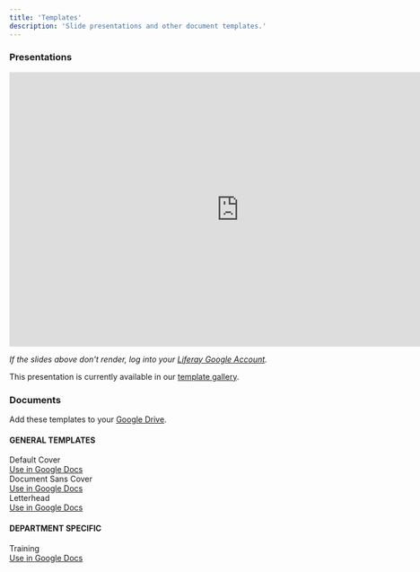 ```yaml
---
title: 'Templates'
description: 'Slide presentations and other document templates.'
---
```


### Presentations

<div class="slides-embed">
    <iframe src="https://docs.google.com/a/liferay.com/presentation/d/e/2PACX-1vR0sUMw4tjfkGALrRAKOpGMIYHrryjr4ceHPRv5oepbXOi9vkw2WYEn5elhASiXbxI9ltfBSrG0Jjp9/embed?start=false&amp;loop=false&amp;delayms=3000"
        frameborder="0" width="818" height="489" allowfullscreen={true} mozallowfullscreen={true} webkitallowfullscreen={true}></iframe>
</div>

_If the slides above don't render, log into your [Liferay Google Account](https://docs.google.com/presentation/u/0/?ftv=1&tgif=d)._

This presentation is currently available in our [template gallery](https://docs.google.com/presentation/u/0/?ftv=1&tgif=d).

### Documents

Add these templates to your [Google Drive](https://drive.google.com/open?id=0B1SRJOp79V4lcGRTTG9NNHpGRUk).

#### GENERAL TEMPLATES

<div class="row">
    <div class="col-md-4">
        <div class="card-type-asset color-card">
            <div class="card">
                <div class="aspect-ratio letter card-item-first" style="background: url('/images/templates/thumbnails/doc-default.png') center/cover;"></div>
                <div class="card-body">
                    <div class="card-row">
                        <div class="autofit-col autofit-col-expand">
                            <div class="card-title text-truncate" title="Color Name">Default Cover</div>
                            <a target="_blank" href="https://docs.google.com/document/d/1Rcflt9N1VJQ0Dkvnwu-aQW977pehmbpCGlyUsOw9x20/edit?usp=sharing"
                             style="margin: 1rem 0 1.5rem;">Use in Google Docs</a>
                            <div class="card-detail"></div>
                        </div>
                    </div>
                </div>
            </div>
        </div>
    </div>
    <div class="col-md-4">
        <div class="card-type-asset color-card">
            <div class="card">
                <div class="aspect-ratio letter card-item-first" style="background: url('/images/templates/thumbnails/doc-coverless.png') center/cover;"></div>
                <div class="card-body">
                    <div class="card-row">
                        <div class="autofit-col autofit-col-expand">
                            <div class="card-title text-truncate" title="Color Name">Document Sans Cover</div>
                            <a target="_blank" href="https://docs.google.com/document/d/1SjTLs88iKxHy4mTfZcKUrGSSGmLhENExWJ7cRD8_mfQ/edit?usp=sharing"
                             style="margin: 1rem 0 1.5rem;">Use in Google Docs</a>
                            <div class="card-detail"></div>
                        </div>
                    </div>
                </div>
            </div>
        </div>
    </div>
    <div class="col-md-4">
        <div class="card-type-asset color-card">
            <div class="card">
                <div class="aspect-ratio letter card-item-first" style="background: url('/images/templates/thumbnails/doc-letterhead.png') center/cover;"></div>
                <div class="card-body">
                    <div class="card-row">
                        <div class="autofit-col autofit-col-expand">
                            <div class="card-title text-truncate" title="Color Name">Letterhead</div>
                            <a target="_blank" href="https://docs.google.com/document/d/1pTi9j_1GJJZNTtcgf4w_GvDsmYuihMc8QeFGc34m-gc/edit?usp=sharing"
                             style="margin: 1rem 0 1.5rem;">Use in Google Docs</a>
                            <div class="card-detail"></div>
                        </div>
                    </div>
                </div>
            </div>
        </div>
    </div>
</div>

#### DEPARTMENT SPECIFIC

<div class="row">
    <div class="col-md-4">
        <div class="card-type-asset color-card">
            <div class="card">
                <div class="aspect-ratio letter card-item-first" style="background: url('/images/templates/thumbnails/doc-training.png') center/cover;"></div>
                <div class="card-body">
                    <div class="card-row">
                        <div class="autofit-col autofit-col-expand">
                            <div class="card-title text-truncate" title="Color Name">Training</div>
                            <a target="_blank" href="https://docs.google.com/document/d/1fmOtRkjjLZmftUsbkYdeFHdwKutckIl7vpS_CVI6T2U/edit?usp=sharing"
                             style="margin: 1rem 0 1.5rem;">Use in Google Docs</a>
                            <div class="card-detail"></div>
                        </div>
                    </div>
                </div>
            </div>
        </div>
    </div>
</div>
